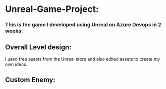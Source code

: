 # Unreal-Game-Project:
### This is the game I developed using Unreal on Azure Devops in 2 weeks:
## Overall Level design:
I used free assets from the Unreal store and also edited assets to create my own ideas.
![]()
## Custom Enemy:
![]()
 
